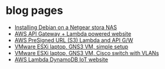 # blog pages

 - <a href="pages/StoraLinux1.md">Installing Debian on a Netgear stora NAS</a>
 - <a href="pages/AWS-website1.md">AWS API Gateway + Lambda powered website</a>
 - <a href="pages/AWS-presignURL.md">AWS PreSigned URL (S3) Lambda and API G/W</a>
 - <a href="pages/ESXi-laptop-GNS3-simpler.md">VMware ESXi laptop, GNS3 VM, simple setup</a>
 - <a href="pages/ESXi-laptop-GNS3.md">VMware ESXi laptop, GNS3 VM, Cisco switch with VLANs</a>
 - <a href="pages/AWS-dynamo-iot.md">AWS Lambda DynamoDB IoT website</a>
